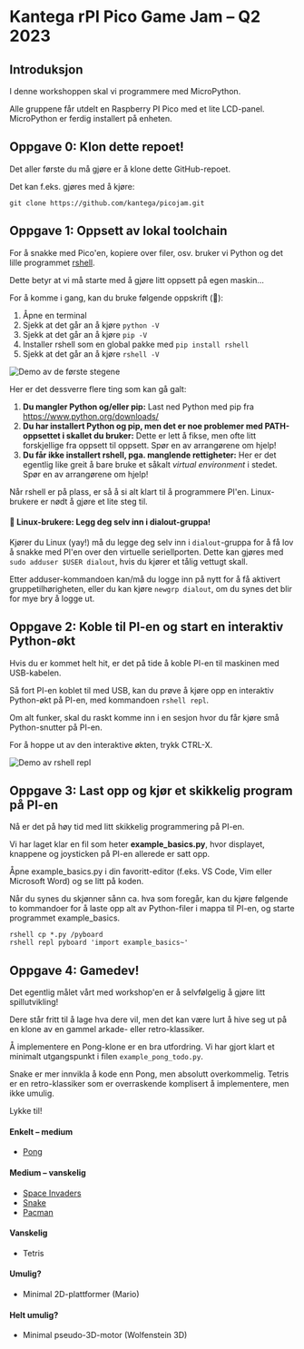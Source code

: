 # Kantega rPI Pico Game Jam – Q2 2023




## Introduksjon

I denne workshoppen skal vi programmere med MicroPython.

Alle gruppene får utdelt en Raspberry PI Pico med et lite LCD-panel.
MicroPython er ferdig installert på enheten.




## Oppgave 0: Klon dette repoet!

Det aller første du må gjøre er å klone dette GitHub-repoet.

Det kan f.eks. gjøres med å kjøre:

```
git clone https://github.com/kantega/picojam.git
```




## Oppgave 1: Oppsett av lokal toolchain

For å snakke med Pico'en, kopiere over filer, osv. bruker vi Python og det
lille programmet [rshell](https://github.com/dhylands/rshell).

Dette betyr at vi må starte med å gjøre litt oppsett på egen maskin...

For å komme i gang, kan du bruke følgende oppskrift (🤞):

1. Åpne en terminal
2. Sjekk at det går an å kjøre `python -V` 
3. Sjekk at det går an å kjøre `pip -V`
4. Installer rshell som en global pakke med `pip install rshell`
4. Sjekk at det går an å kjøre `rshell -V`

![Demo av de første stegene](./.other-assets/python-pip-check-rshell-install.gif)

Her er det dessverre flere ting som kan gå galt:

1. **Du mangler Python og/eller pip:** 
   Last ned Python med pip fra https://www.python.org/downloads/ 
2. **Du har installert Python og pip, men det er noe problemer med
   PATH-oppsettet i skallet du bruker:** 
   Dette er lett å fikse, men ofte litt forskjellige fra oppsett til oppsett.
   Spør en av arrangørene om hjelp!
3. **Du får ikke installert rshell, pga. manglende rettigheter:**
   Her er det egentlig like greit å bare bruke et såkalt *virtual environment*
   i stedet. Spør en av arrangørene om hjelp!

Når rshell er på plass, er så å si alt klart til å programmere PI'en.
Linux-brukere er nødt å gjøre et lite steg til.

#### 🐧 Linux-brukere: Legg deg selv inn i dialout-gruppa!
Kjører du Linux (yay!) må du legge deg selv inn i `dialout`-gruppa for å få lov
å snakke med PI'en over den virtuelle seriellporten. Dette kan gjøres med `sudo
adduser $USER dialout`, hvis du kjører et tålig vettugt skall.

Etter adduser-kommandoen kan/må du logge inn på nytt for å få aktivert
gruppetilhørigheten, eller du kan kjøre `newgrp dialout`, om du synes det blir
for mye bry å logge ut.




## Oppgave 2: Koble til PI-en og start en interaktiv Python-økt

Hvis du er kommet helt hit, er det på tide å koble PI-en til maskinen med
USB-kabelen.

Så fort PI-en koblet til med USB, kan du prøve å kjøre opp en interaktiv
Python-økt på PI-en, med kommandoen `rshell repl`.

Om alt funker, skal du raskt komme inn i en sesjon hvor du får kjøre 
små Python-snutter på PI-en.

For å hoppe ut av den interaktive økten, trykk CTRL-X. 

![Demo av rshell repl](./.other-assets/rshell-repl.gif)




## Oppgave 3: Last opp og kjør et skikkelig program på PI-en 

Nå er det på høy tid med litt skikkelig programmering på PI-en.

Vi har laget klar en fil som heter **example_basics.py**, hvor displayet,
knappene og joysticken på PI-en allerede er satt opp.

Åpne example_basics.py i din favoritt-editor (f.eks. VS Code, Vim eller
Microsoft Word) og se litt på koden.

Når du synes du skjønner sånn ca. hva som foregår, kan du kjøre følgende
to kommandoer for å laste opp alt av Python-filer i mappa til PI-en,
og starte programmet example_basics.


```
rshell cp *.py /pyboard 
rshell repl pyboard 'import example_basics~'
```




## Oppgave 4: Gamedev!

Det egentlig målet vårt med workshop'en er å selvfølgelig å gjøre litt
spillutvikling!

Dere står fritt til å lage hva dere vil, men det kan være lurt å hive seg ut på
en klone av en gammel arkade- eller retro-klassiker.

Å implementere en Pong-klone er en bra utfordring. Vi har gjort klart et 
minimalt utgangspunkt i filen `example_pong_todo.py`.

Snake er mer innvikla å kode enn Pong, men absolutt overkommelig. Tetris er en
retro-klassiker som er overraskende komplisert å implementere, men ikke umulig. 

Lykke til!


#### Enkelt – medium
- [Pong](https://en.wikipedia.org/wiki/Pong#/media/File:Pong_Game_Test2.gif)

#### Medium – vanskelig
- [Space Invaders](https://en.wikipedia.org/wiki/Space_Invaders#Gameplay)
- [Snake](https://en.wikipedia.org/wiki/Snake_(video_game_genre)#/media/File:Snake_can_be_completed.gif)
- [Pacman](https://en.wikipedia.org/wiki/Pac-Man#Gameplay)

#### Vanskelig
- Tetris

#### Umulig?
- Minimal 2D-plattformer (Mario)

#### Helt umulig?
- Minimal pseudo-3D-motor (Wolfenstein 3D)
